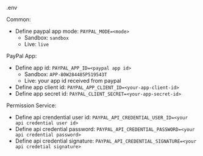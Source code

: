 .env

Common:
+ Define paypal app mode: `PAYPAL_MODE=<mode>`
    + Sandbox: `sandbox`
    + Live: `live`

PayPal App:
+ Define app id: `PAYPAL_APP_ID=<paypal app id>`
    + Sandbox: `APP-80W284485P519543T`
    + Live: your app id received from paypal
+ Define app client id: `PAYPAL_APP_CLIENT_ID=<your-app-client-id>`
+ Define app secret id: `PAYPAL_CLIENT_SECRET=<your-app-secret-id>`

Permission Service:
+ Define api crendential user id: `PAYPAL_API_CREDENTIAL_USER_ID=<your api credential user id>`
+ Define api credential password: `PAYPAL_API_CREDENTIAL_PASSWORD=<your api credential password>`
+ Define api credential signature: `PAYPAL_API_CREDENTIAL_SIGNATURE=<your api credetial signature>`
